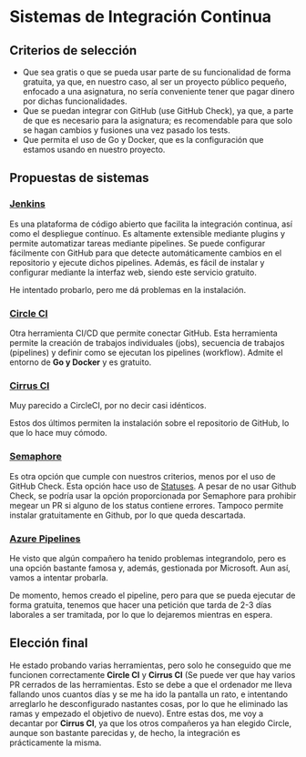 # Sistemas de Integración Continua

## Criterios de selección

- Que sea gratis o que se pueda usar parte de su funcionalidad de forma gratuita, ya que, en nuestro caso, al ser un proyecto público pequeño, enfocado a una asignatura, no sería conveniente tener que pagar dinero por dichas funcionalidades.
- Que se puedan integrar con GitHub (use GitHub Check), ya que, a parte de que es necesario para la asignatura; es recomendable para que solo se hagan cambios y fusiones una vez pasado los tests.
- Que permita el uso de Go y Docker, que es la configuración que estamos usando en nuestro proyecto.

## Propuestas de sistemas

### [Jenkins](https://www.jenkins.io/)

Es una plataforma de código abierto que facilita la integración continua, así como el despliegue contínuo. Es altamente extensible mediante plugins y permite automatizar tareas mediante pipelines. Se puede configurar fácilmente con GitHub para que detecte automáticamente cambios en el repositorio y ejecute dichos pipelines. Además, es fácil de instalar y configurar mediante la interfaz web, siendo este servicio gratuito.

He intentado probarlo, pero me dá problemas en la instalación.

### [Circle CI](https://circleci.com/)

Otra herramienta CI/CD que permite conectar GitHub. Esta herramienta permite la creación de trabajos individuales (jobs), secuencia de trabajos (pipelines) y definir como se ejecutan los pipelines (workflow). Admite el entorno de **Go y Docker** y es gratuito.

### [Cirrus CI](https://cirrus-ci.org/)

Muy parecido a CircleCI, por no decir casi idénticos.

Estos dos últimos permiten la instalación sobre el repositorio de GitHub, lo que lo hace muy cómodo.

### [Semaphore](https://semaphoreci.com/)

Es otra opción que cumple con nuestros criterios, menos por el uso de GitHub Check. Esta opción hace uso de [Statuses](https://docs.github.com/es/rest/commits/statuses?apiVersion=2022-11-28). A pesar de no usar Github Check, se podría usar la opción proporcionada por Semaphore para prohibir megear un PR si alguno de los status contiene errores. Tampoco permite instalar gratuitamente en Github, por lo que queda descartada.

### [Azure Pipelines](https://azure.microsoft.com/es-es/products/devops)

He visto que algún compañero ha tenido problemas integrandolo, pero es una opción bastante famosa y, además, gestionada por Microsoft. Aun así, vamos a intentar probarla.

De momento, hemos creado el pipeline, pero para que se pueda ejecutar de forma gratuita, tenemos que hacer una petición que tarda de 2-3 días laborales a ser tramitada, por lo que lo dejaremos mientras en espera.

## Elección final

He estado probando varias herramientas, pero solo he conseguido que me funcionen correctamente **Circle CI** y **Cirrus CI** (Se puede ver que hay varios PR cerrados de las herramientas. Esto se debe a que el ordenador me lleva fallando unos cuantos días y se me ha ido la pantalla un rato, e intentando arreglarlo he desconfigurado nastantes cosas, por lo que he eliminado las ramas y empezado el objetivo de nuevo). Entre estas dos, me voy a decantar por **Cirrus CI**, ya que los otros compañeros ya han elegido Circle, aunque son bastante parecidas y, de hecho, la integración es prácticamente la misma.